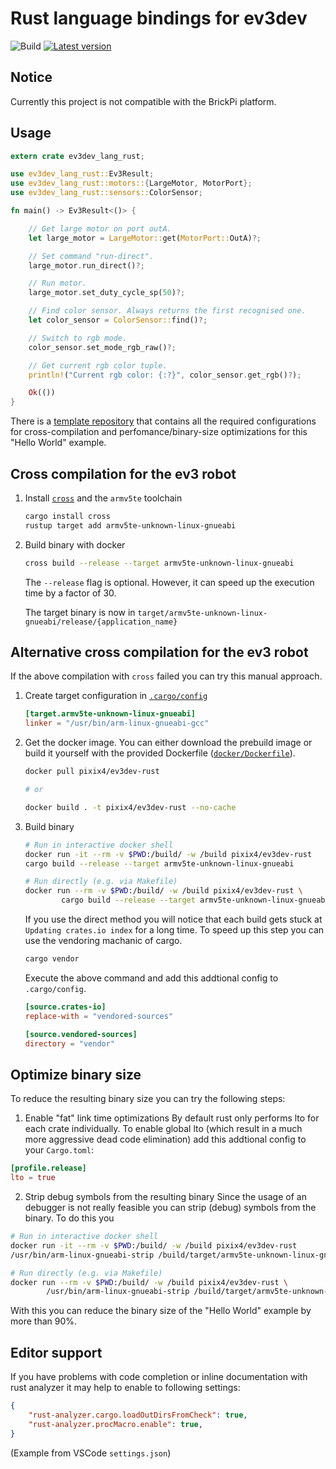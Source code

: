 # Rust language bindings for ev3dev

![Build](https://github.com/pixix4/ev3dev-lang-rust/workflows/Build/badge.svg)
[![Latest version](https://img.shields.io/crates/v/ev3dev-lang-rust.svg)](https://crates.io/crates/ev3dev-lang-rust)

## Notice

Currently this project is not compatible with the BrickPi platform.

## Usage

```rust
extern crate ev3dev_lang_rust;

use ev3dev_lang_rust::Ev3Result;
use ev3dev_lang_rust::motors::{LargeMotor, MotorPort};
use ev3dev_lang_rust::sensors::ColorSensor;

fn main() -> Ev3Result<()> {

    // Get large motor on port outA.
    let large_motor = LargeMotor::get(MotorPort::OutA)?;

    // Set command "run-direct".
    large_motor.run_direct()?;

    // Run motor.
    large_motor.set_duty_cycle_sp(50)?;

    // Find color sensor. Always returns the first recognised one.
    let color_sensor = ColorSensor::find()?;

    // Switch to rgb mode.
    color_sensor.set_mode_rgb_raw()?;

    // Get current rgb color tuple.
    println!("Current rgb color: {:?}", color_sensor.get_rgb()?);

    Ok(())
}
```

There is a [template repository](https://github.com/pixix4/ev3dev-lang-rust-template/) that contains all the required configurations for cross-compilation and perfomance/binary-size optimizations for this "Hello World" example.

## Cross compilation for the ev3 robot

1. Install [`cross`](https://github.com/rust-embedded/cross) and the `armv5te` toolchain
    ```bash
    cargo install cross
    rustup target add armv5te-unknown-linux-gnueabi
    ```

2. Build binary with docker
    ```bash
    cross build --release --target armv5te-unknown-linux-gnueabi
    ```
    The `--release` flag is optional. However, it can speed up the execution time by a factor of 30.

    The target binary is now in `target/armv5te-unknown-linux-gnueabi/release/{application_name}`


## Alternative cross compilation for the ev3 robot

If the above compilation with `cross` failed you can try this manual approach.

1. Create target configuration in [`.cargo/config`](https://github.com/pixix4/ev3dev-lang-rust/blob/master/.cargo/config)
    ```toml
    [target.armv5te-unknown-linux-gnueabi]
    linker = "/usr/bin/arm-linux-gnueabi-gcc"
    ```

2. Get the docker image. You can either download the prebuild image or build it yourself with the provided Dockerfile ([`docker/Dockerfile`](https://github.com/pixix4/ev3dev-lang-rust/blob/master/docker/Dockerfile)).
    ```bash
    docker pull pixix4/ev3dev-rust

    # or

    docker build . -t pixix4/ev3dev-rust --no-cache
    ```

3. Build binary
    ```bash
    # Run in interactive docker shell
    docker run -it --rm -v $PWD:/build/ -w /build pixix4/ev3dev-rust
    cargo build --release --target armv5te-unknown-linux-gnueabi

    # Run directly (e.g. via Makefile)
    docker run --rm -v $PWD:/build/ -w /build pixix4/ev3dev-rust \
            cargo build --release --target armv5te-unknown-linux-gnueabi
    ```

    If you use the direct method you will notice that each build gets stuck at `Updating crates.io index` for a long time. To speed up this step you can use the vendoring machanic of cargo.
    ```bash
    cargo vendor
    ```
    Execute the above command and add this addtional config to `.cargo/config`.
    ```toml
    [source.crates-io]
    replace-with = "vendored-sources"

    [source.vendored-sources]
    directory = "vendor"
    ```

## Optimize binary size

To reduce the resulting binary size you can try the following steps:

1. Enable "fat" link time optimizations
By default rust only performs lto for each crate individually. To enable global lto (which result in a much more aggressive dead code elimination) add this addtional config to your `Cargo.toml`:
```toml
[profile.release]
lto = true
```

2. Strip debug symbols from the resulting binary
Since the usage of an debugger is not really feasible you can strip (debug) symbols from the binary. To do this you
```bash
# Run in interactive docker shell
docker run -it --rm -v $PWD:/build/ -w /build pixix4/ev3dev-rust
/usr/bin/arm-linux-gnueabi-strip /build/target/armv5te-unknown-linux-gnueabi/release/{application_name}

# Run directly (e.g. via Makefile)
docker run --rm -v $PWD:/build/ -w /build pixix4/ev3dev-rust \
        /usr/bin/arm-linux-gnueabi-strip /build/target/armv5te-unknown-linux-gnueabi/release/{application_name}
```

With this you can reduce the binary size of the "Hello World" example by more than 90%.

## Editor support

If you have problems with code completion or inline documentation with rust analyzer it may help to enable to following settings:

```json
{
    "rust-analyzer.cargo.loadOutDirsFromCheck": true,
    "rust-analyzer.procMacro.enable": true,
}
```
(Example from VSCode `settings.json`)
